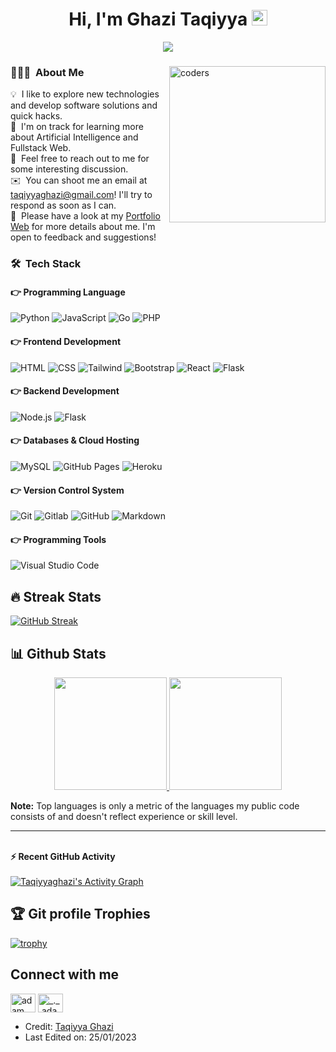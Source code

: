 <h1 align="center">Hi, I'm Ghazi Taqiyya <img src = "https://raw.githubusercontent.com/MartinHeinz/MartinHeinz/master/wave.gif" style="width: 25px;"> </h1></h1>
<p align="center">
  <a href="https://github.com/DenverCoder1/readme-typing-svg"><img src="https://readme-typing-svg.herokuapp.com?lines=Mathematics+Student;DS%20|%20AI%20|%20ML%20Enthusiast;;Full+Stack+Web+Developer;Always%20learning%20new%20things&center=true&width=500&height=50"></a>

</p>
<!-- <p align="center"> <img src="https://komarev.com/ghpvc/?username=candida18&label=Profile%20views&color=0e75b6&style=plastic" alt="candida18" /> </p> -->

<div><img align="right" style="width: 250px;" src="https://github.com/Adam-pw/Adam-pw/blob/main/animation_500_kxa883sd.gif" alt="coders" /></p>

### 👨🏻‍💻 &nbsp;About Me

💡 &nbsp;I like to explore new technologies and develop software solutions and quick hacks.\
🌱 &nbsp;I'm on track for learning more about Artificial Intelligence and Fullstack Web.\
💬 &nbsp;Feel free to reach out to me for some interesting discussion.\
✉️ &nbsp;You can shoot me an email at taqiyyaghazi@gmail.com! I'll try to respond as soon as I can.\
📄 &nbsp;Please have a look at my [Portfolio Web](https://taqiyyaghazi.github.io/) for more details about me. I'm open to feedback and suggestions!

### 🛠 &nbsp;Tech Stack
#### 👉 Programming Language
![Python](https://img.shields.io/badge/Python-14354C?style=for-the-badge&logo=python&logoColor=white)
![JavaScript](	https://img.shields.io/badge/JavaScript-F7DF1E?style=for-the-badge&logo=javascript&logoColor=black)
![Go](https://img.shields.io/badge/Go-00ADD8?style=for-the-badge&logo=go&logoColor=white)
![PHP](https://img.shields.io/badge/PHP-%23777BB4.svg?style=for-the-badge&logo=php&logoColor=white)
#### 👉 Frontend Development
![HTML](https://img.shields.io/badge/HTML5-E34F26?style=for-the-badge&logo=html5&logoColor=white)
![CSS](https://img.shields.io/badge/CSS3-1572B6?style=for-the-badge&logo=css3&logoColor=white)
![Tailwind](https://img.shields.io/badge/Tailwind_CSS-38B2AC?style=for-the-badge&logo=tailwind-css&logoColor=white)
![Bootstrap](https://img.shields.io/badge/Bootstrap-563D7C?style=for-the-badge&logo=bootstrap&logoColor=white)
![React](https://img.shields.io/badge/React-20232A?style=for-the-badge&logo=react&logoColor=61DAFB)
![Flask](https://img.shields.io/badge/Flask-000000?style=for-the-badge&logo=flask&logoColor=white)
#### 👉 Backend Development
![Node.js](https://img.shields.io/badge/Node.js-43853D?style=for-the-badge&logo=node.js&logoColor=white)
![Flask](https://img.shields.io/badge/Flask-000000?style=for-the-badge&logo=flask&logoColor=white)
#### 👉 Databases & Cloud Hosting
![MySQL](https://img.shields.io/badge/MySQL-00000F?style=for-the-badge&logo=mysql&logoColor=white)
![GitHub Pages](https://img.shields.io/badge/GitHub-100000?style=for-the-badge&logo=github&logoColor=white)
![Heroku](https://img.shields.io/badge/Heroku-430098?style=for-the-badge&logo=heroku&logoColor=white)
#### 👉 Version Control System
![Git](https://img.shields.io/badge/-Git-05122A?style=for-the-badge&logo=git&logoColor=white)
![Gitlab](https://img.shields.io/badge/GitLab-330F63?style=for-the-badge&logo=gitlab&logoColor=white)
![GitHub](https://img.shields.io/badge/GitHub-100000?style=for-the-badge&logo=github&logoColor=white)
![Markdown](https://img.shields.io/badge/Markdown-000000?style=for-the-badge&logo=markdown&logoColor=white)
#### 👉 Programming Tools
![Visual Studio Code](https://img.shields.io/badge/-Visual%20Studio%20Code-05122A?style=for-the-badge&logo=visual-studio-code&logoColor=007ACC)


## 🔥 Streak Stats
[![GitHub Streak](https://github-readme-streak-stats.herokuapp.com?user=taqiyyaghazi&theme=monokai&hide_border=true&date_format=M%20j%5B%2C%20Y%5D)](https://git.io/streak-stats)

## 📊 Github Stats
<p align="center">
<a href="https://github.com/AVS1508">
  <img height="180em" src="https://github-readme-stats-eight-theta.vercel.app/api?username=taqiyyaghazi&show_icons=true&theme=monokai&include_all_commits=true&count_private=true"/>
  <img height="180em" src="https://github-readme-stats-eight-theta.vercel.app/api/top-langs/?username=taqiyyaghazi&layout=compact&langs_count=8&theme=monokai"/>
</a>
</p>

  <b>Note:</b> Top languages is only a metric of the languages my public code consists of and doesn't reflect experience or skill level.
  

----
<br/>
<summary><b>⚡ Recent GitHub Activity</b></summary> <br/> <a href="https://github.com/taqiyyaghazi"><img alt="Taqiyyaghazi's Activity Graph" src="https://activity-graph.herokuapp.com/graph?username=taqiyyaghazi&custom_title=Taqiyyaghaz%27%20Contribution%20Graph&theme=monokai" /></a> <br/>

## :trophy: Git profile Trophies
[![trophy](https://github-profile-trophy.vercel.app/?username=taqiyyaghazi&theme=onedark)](https://github.com/ryo-ma/github-profile-trophy)

## Connect with me
<p align="left">
  <a href="https://www.linkedin.com/in/taqiyya-ghazi/" target="blank"><img align="center"
      src="https://raw.githubusercontent.com/rahuldkjain/github-profile-readme-generator/master/src/images/icons/Social/linked-in-alt.svg"
      alt="adam pithewan" height="30" width="40" /></a>
  <a href="https://www.instagram.com/zi.taqiy/" target="blank"><img align="center"
      src="https://raw.githubusercontent.com/rahuldkjain/github-profile-readme-generator/master/src/images/icons/Social/instagram.svg"
      alt="_._.adam._" height="30" width="40" /></a>

</p>

- Credit: [Taqiyya Ghazi](https://github.com/taqiyyaghazi)
- Last Edited on: 25/01/2023
